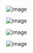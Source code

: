 ![image](https://user-images.githubusercontent.com/93266653/141682647-c20cc64c-30b8-4f97-bcd8-5d0db670a685.png)

![image](https://user-images.githubusercontent.com/93266653/141682684-5d27aae0-25d7-4764-be4e-44f65aea2e90.png)

![image](https://user-images.githubusercontent.com/93266653/141682667-78c72009-c3b8-41fb-a096-f872a9fc3aff.png)

![image](https://user-images.githubusercontent.com/93266653/141682677-4b3c712b-b2a9-4f88-b919-27d2cd5d1770.png)
